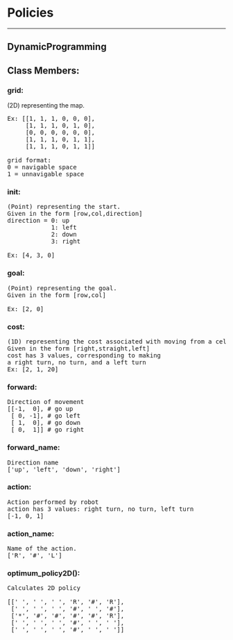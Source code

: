 
# Policies
---
## DynamicProgramming

## Class Members:

### grid: 

(2D) representing the map. 

<pre>
Ex: [[1, 1, 1, 0, 0, 0],
     [1, 1, 1, 0, 1, 0],
     [0, 0, 0, 0, 0, 0],
     [1, 1, 1, 0, 1, 1],
     [1, 1, 1, 0, 1, 1]]
												
grid format:
0 = navigable space
1 = unnavigable space 
</pre>			
### init: 
<pre>
(Point) representing the start.
Given in the form [row,col,direction]
direction = 0: up
            1: left
            2: down
            3: right

Ex: [4, 3, 0]
</pre>
### goal: 
<pre>
(Point) representing the goal.
Given in the form [row,col]

Ex: [2, 0]
</pre>
### cost: 
<pre>
(1D) representing the cost associated with moving from a cell to an adjacent one
Given in the form [right,straight,left]
cost has 3 values, corresponding to making 
a right turn, no turn, and a left turn	
Ex: [2, 1, 20]
</pre>		
### forward:
<pre>
Direction of movement
[[-1,  0], # go up
 [ 0, -1], # go left
 [ 1,  0], # go down
 [ 0,  1]] # go right
</pre>		
### forward_name:
<pre>
Direction name
['up', 'left', 'down', 'right']
</pre>
		
### action:
<pre>
Action performed by robot
action has 3 values: right turn, no turn, left turn
[-1, 0, 1]
</pre>
### action_name:
<pre>
Name of the action.
['R', '#', 'L']
</pre>
### optimum_policy2D():
<pre>
Calculates 2D policy

[[' ', ' ', ' ', 'R', '#', 'R'],
 [' ', ' ', ' ', '#', ' ', '#'],
 ['*', '#', '#', '#', '#', 'R'],
 [' ', ' ', ' ', '#', ' ', ' '],
 [' ', ' ', ' ', '#', ' ', ' ']]
</pre>
